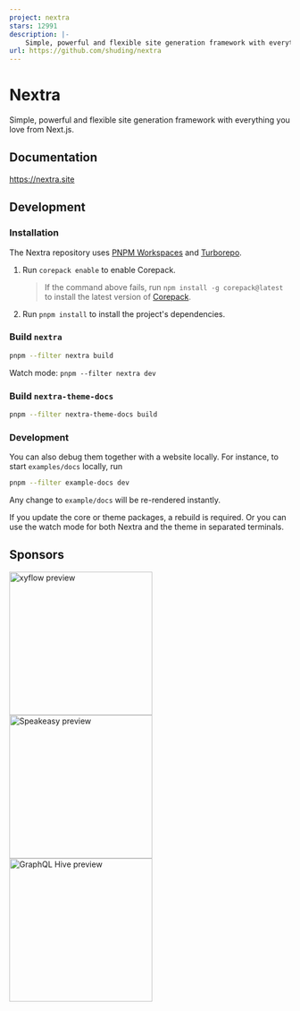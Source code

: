 ```yaml
---
project: nextra
stars: 12991
description: |-
    Simple, powerful and flexible site generation framework with everything you love from Next.js.
url: https://github.com/shuding/nextra
---
```


# Nextra

Simple, powerful and flexible site generation framework with everything you love
from Next.js.

## Documentation

https://nextra.site

## Development

### Installation

The Nextra repository uses [PNPM Workspaces](https://pnpm.io/workspaces) and
[Turborepo](https://github.com/vercel/turborepo).

1. Run `corepack enable` to enable Corepack.

   > If the command above fails, run `npm install -g corepack@latest` to install
   > the latest version of
   > [Corepack](https://github.com/nodejs/corepack?tab=readme-ov-file#manual-installs).

2. Run `pnpm install` to install the project's dependencies.

### Build `nextra`

```bash
pnpm --filter nextra build
```

Watch mode: `pnpm --filter nextra dev`

### Build `nextra-theme-docs`

```bash
pnpm --filter nextra-theme-docs build
```

### Development

You can also debug them together with a website locally. For instance, to start
`examples/docs` locally, run

```bash
pnpm --filter example-docs dev
```

Any change to `example/docs` will be re-rendered instantly.

If you update the core or theme packages, a rebuild is required. Or you can use
the watch mode for both Nextra and the theme in separated terminals.

## Sponsors

<div>
 <a href="https://xyflow.com?utm_source=github&utm_campaign=nextra&utm_content=logolink">
   <img src="/docs/app/showcase/_logos/xyflow.png" alt="xyflow preview" width="256">
 </a>
 <a href="https://speakeasyapi.dev/docs?utm_source=github&utm_campaign=nextra&utm_content=logolink">
   <img src="/docs/app/showcase/_logos/speakeasy.png" alt="Speakeasy preview" width="256">
 </a>
 <a href="https://the-guild.dev/graphql/hive?utm_source=github&utm_campaign=nextra&utm_content=logolink">
   <img src="/docs/app/showcase/_logos/graphql-hive.png" alt="GraphQL Hive preview" width="256">
 </a>
</div>

